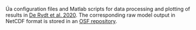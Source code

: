 &Uacute;a configuration files and Matlab scripts for data processing and plotting of results in [De Rydt et al. 2020](https://doi.org/10.5194/tc-15-113-2021). The corresponding raw model output in NetCDF format is stored in an [OSF repository](doi.org/10.17605/OSF.IO/TEKRF). 
